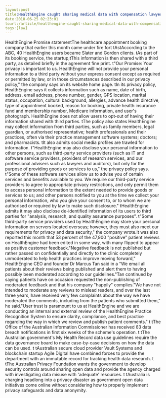 ```yaml
---
layout:post
title:HealthEngine caught sharing medical data with compensation lawyers: Report
date:2018-06-25 02:23:01
tourl:/article/healthengine-caught-sharing-medical-data-with-compensation-lawyers-report/
tags:[law]
---
```

HealthEngine Promise statementThe healthcare appointment booking company that earlier this month came under fire fort tAstAccording to the ABC, 40 HealthEngine users became Slater and Gordon clients. tAs part of its booking service, the startup,tThis information is then shared with a third party, as detailed briefly in the agreement fine print. t"Our Promise: Your privacy is important to us. HealthEngine will not provide your personal information to a third party without your express consent except as required or permitted by law, or in those circumstances described in our privacy policy," the company says on its website home page. tIn its privacy policy, HealthEngine says it collects information such as name, date of birth, address, email address, phone number, gender, GPS location, marital status, occupation, cultural background, allergies, advance health directive, type of appointment booked, reason for booking, private health insurance fund and membership number, Medicare information, and user's photograph. HealthEngine does not allow users to opt-out of having their information shared with third parties. tThe policy also states HealthEngine may collect information from third parties, such as family members, legal guardian, or authorised representative; health professionals and their practices, often via their practice management software systems; doctors; and pharmacists. tIt also admits social media profiles are trawled for information. t"HealthEngine may also disclose your personal information to other persons, such as third-party service providers (such as IT and software service providers, providers of research services, and our professional advisers such as lawyers and auditors), but only for the purpose of providing goods or services to us," the privacy policy says. t"Some of these software services allow us to advise you of certain services and benefits available to you. We require our third-party service providers to agree to appropriate privacy restrictions, and only permit them to access personal information to the extent needed to provide goods or services to us; and other persons notified to you at the time we collect your personal information, who you give your consent to, or to whom we are authorised or required by law to make such disclosure." tHealthEngine admits it may also disclose de-identified information of its users to third parties for "analysis, research, and quality assurance purposes". t"Some third-party service providers used by HealthEngine may store your personal information on servers located overseas; however, they must also meet our requirements for privacy and data security," the company wrote.It was also reported this month that 53 percent of the 47,900 "positive" patient reviews on HealthEngine had been edited in some way, with many flipped to appear as positive customer feedback."Negative feedback is not published but rather passed on confidentially and directly to the clinic completely unmoderated to help health practices improve moving forward," HealthEngine CEO and founder Dr Marcus Tan said in a "We email all patients about their reviews being published and alert them to having possibly been moderated according to our guidelines."Tan continued by saying patients have on occasion requested the non-publishing of moderated feedback and that his company "happily" complies."We have not intended to moderate any reviews to mislead readers, and over the last three years, have received very few complaints about the way we have moderated the comments, including from the patients who submitted them," he said."User trust is paramount to us at HealthEngine and we are conducting an internal and external review of the HealthEngine Practice Recognition System to ensure clarity, compliance, and best practice regarding the way in which we review and publish patient comments." t tThe Office of the Australian Information Commissioner has received 63 data breach notifications in first six weeks of the scheme's operation. t tThe Australian government's My Health Record data use guidelines require the data governance board to make case-by-case decisions on how the data can be used. t tAustralian secure cloud provider Vault Systems and blockchain startup Agile Digital have combined forces to provide the department with an immutable record for tracking health data research. t tThe Australian Privacy Foundation wants the government to develop security controls around sharing open data and provide the agency charged with investigating data misuse with 'adequate' resources. t tAustralia is charging headlong into a privacy disaster as government open data initiatives come online without considering how to properly implement privacy safeguards and data anonymity.